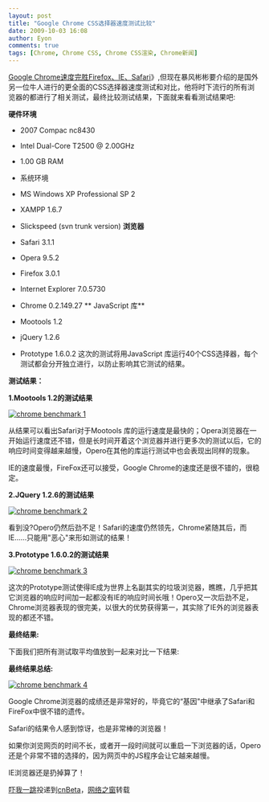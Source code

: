 ```yaml
---
layout: post
title: "Google Chrome CSS选择器速度测试比较"
date: 2009-10-03 16:08
author: Eyon
comments: true
tags: [Chrome, Chrome CSS, Chrome CSS渲染, Chrome新闻]
---
```

[Google Chrome速度完胜Firefox、IE、Safari](http://aprilliuchunxia.blog.163.com/blog/static/12053060720098210345287/)》,但现在暴风彬彬要介绍的是国外另一位牛人进行的更全面的CSS选择器速度测试和对比，他将时下流行的所有浏览器的都进行了相关测试，最终比较测试结果，下面就来看看测试结果吧:

**硬件环境**


*   <span style="background-color: #ffffff;">2007 Compac nc8430</span>
*   <span style="background-color: #ffffff;">Intel Dual-Core T2500 @ 2.00GHz</span>
*   <span style="background-color: #ffffff;">1.00 GB RAM</span>
*   <span style="background-color: #ffffff;">系统环境</span>
*   <span style="background-color: #ffffff;">MS Windows XP Professional SP 2</span>
*   <span style="background-color: #ffffff;">XAMPP 1.6.7</span>
*   <span style="background-color: #ffffff;">Slickspeed (svn trunk version)</span><!--more-->
**浏览器**


*   <span style="background-color: #ffffff; ">Safari 3.1.1</span>
*   <span style="background-color: #ffffff; ">Opera 9.5.2</span>
*   <span style="background-color: #ffffff; ">Firefox 3.0.1</span>
*   <span style="background-color: #ffffff; ">Internet Explorer 7.0.5730</span>
*   <span style="background-color: #ffffff; ">Chrome 0.2.149.27</span>
** JavaScript 库**


*   <span style="background-color: #ffffff; ">Mootools 1.2</span>
*   <span style="background-color: #ffffff; ">jQuery 1.2.6</span>
*   <span style="background-color: #ffffff; ">Prototype 1.6.0.2</span>
这次的测试将用JavaScript 库运行40个CSS选择器，每个测试都会分开独立进行，以防止影响其它测试的结果。

**测试结果：**

**1.Mootools 1.2的测试结果**

<a href="http://img.chromi.org/2009/10/chrome-benchmark-1.png">![chrome benchmark 1](http://img.chromi.org/2009/10/chrome-benchmark-1.png "chrome benchmark 1")</a>

从结果可以看出Safari对于Mootools 库的运行速度是最快的；Opera浏览器在一开始运行速度还不错，但是长时间开着这个浏览器并进行更多次的测试以后，它的响应时间变得越来越慢，Opero在其他的库运行测试中也会表现出同样的现象。

IE的速度最慢，FireFox还可以接受，Google Chrome的速度还是很不错的，很稳定。

**2.JQuery 1.2.6的测试结果**

<a href="http://img.chromi.org/2009/10/chrome-benchmark-2.png">![chrome benchmark 2](http://img.chromi.org/2009/10/chrome-benchmark-2.png "chrome benchmark 2")</a>

看到没?Opero仍然后劲不足！Safari的速度仍然领先，Chrome紧随其后，而IE……只能用"恶心"来形如测试的结果！

**3.Prototype 1.6.0.2的测试结果**

<a href="http://img.chromi.org/2009/10/chrome-benchmark-3.png">![chrome benchmark 3](http://img.chromi.org/2009/10/chrome-benchmark-3.png "chrome benchmark 3")</a>

这次的Prototype测试使得IE成为世界上名副其实的垃圾浏览器，瞧瞧，几乎把其它浏览器的响应时间加一起都没有IE的响应时间长哦！Opero又一次后劲不足，Chrome浏览器表现的很完美，以很大的优势获得第一，其实除了IE外的浏览器表现的都还不错。

**最终结果:**

下面我们把所有测试取平均值放到一起来对比一下结果:

**最终结果总结:**

<a href="http://img.chromi.org/2009/10/chrome-benchmark-41.png">![chrome benchmark 4](http://img.chromi.org/2009/10/chrome-benchmark-41.png "chrome benchmark 4")</a>

Google Chrome浏览器的成绩还是非常好的，毕竟它的“基因"中继承了Safari和FireFox中很不错的遗传。

Safari的结果令人感到惊讶，也是非常棒的浏览器！

如果你浏览网页的时间不长，或者开一段时间就可以重启一下浏览器的话，Opero还是个非常不错的选择的，因为网页中的JS程序会让它越来越慢。

IE浏览器还是扔掉算了！

[吓我一跳](http://anysns.com/)投递到[cnBeta](http://cnbeta.com/articles/94857.htm)，[网络之窗](http://www.chromi.org)转载
